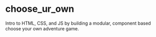 # choose_ur_own
Intro to HTML, CSS, and JS by building a modular, component based choose your own adventure game.
